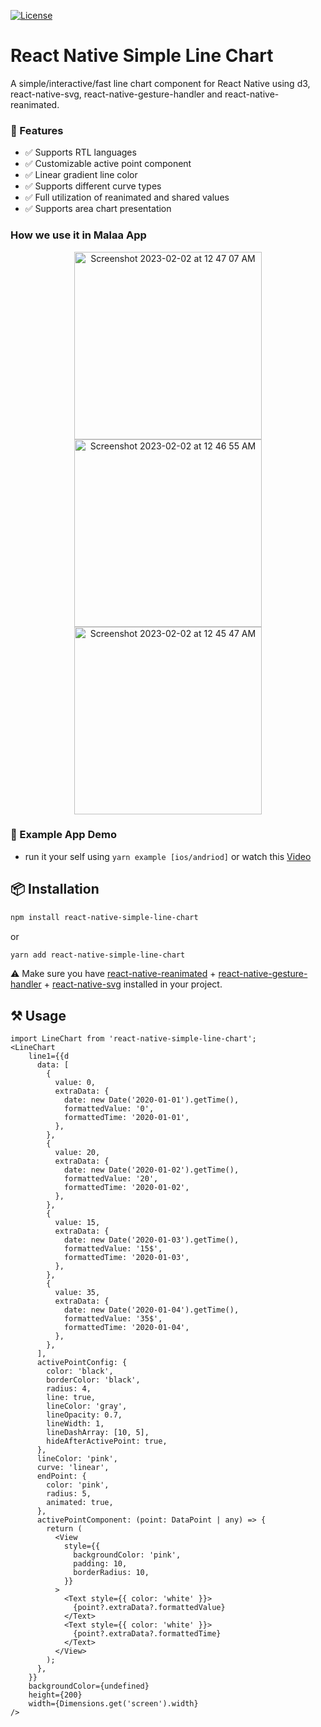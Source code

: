 [![License](http://img.shields.io/badge/license-MIT-green.svg?style=flat)](https://github.com/Malaa-tech/react-native-simple-line-chart)

# React Native Simple Line Chart
A simple/interactive/fast line chart component for React Native using d3, react-native-svg, react-native-gesture-handler and react-native-reanimated.

### 🦄 Features
- ✅  Supports RTL languages   
- ✅  Customizable active point component  
- ✅  Linear gradient line color  
- ✅  Supports different curve types  
- ✅  Full utilization of reanimated and shared values  
- ✅  Supports area chart presentation   

 
### How we use it in Malaa App
<p align="center">
  <img width="300" alt="Screenshot 2023-02-02 at 12 47 07 AM" src="https://user-images.githubusercontent.com/24798045/216170753-6d2a71fb-866e-48f9-83b1-2a9f1404753b.png">
  <img width="300" alt="Screenshot 2023-02-02 at 12 46 55 AM" src="https://user-images.githubusercontent.com/24798045/216170756-fa446ccb-f97b-4524-a19e-5e10f7a2561b.png">
  <img width="300" alt="Screenshot 2023-02-02 at 12 45 47 AM" src="https://user-images.githubusercontent.com/24798045/216170758-8513ad23-9803-4fea-9e50-434f93a54965.png">
</p>

### 🔮 Example App Demo
- run it your self using ```yarn example [ios/andriod]``` or watch this [Video](https://user-images.githubusercontent.com/24798045/216169227-8044461f-9d2d-4990-b3aa-c15e2b3464e2.mp4)

## 📦 Installation
```bash | pure
npm install react-native-simple-line-chart
```
or
```bash | pure
yarn add react-native-simple-line-chart
```
⚠️ Make sure you have [react-native-reanimated](https://docs.swmansion.com/react-native-reanimated/) + [react-native-gesture-handler](https://docs.swmansion.com/react-native-gesture-handler/docs/) + [react-native-svg](https://github.com/software-mansion/react-native-svg) installed in your project.


## ⚒️ Usage
```tsx | pure
import LineChart from 'react-native-simple-line-chart';
<LineChart
    line1={{d
      data: [
        {
          value: 0,
          extraData: {
            date: new Date('2020-01-01').getTime(),
            formattedValue: '0',
            formattedTime: '2020-01-01',
          },
        },
        {
          value: 20,
          extraData: {
            date: new Date('2020-01-02').getTime(),
            formattedValue: '20',
            formattedTime: '2020-01-02',
          },
        },
        {
          value: 15,
          extraData: {
            date: new Date('2020-01-03').getTime(),
            formattedValue: '15$',
            formattedTime: '2020-01-03',
          },
        },
        {
          value: 35,
          extraData: {
            date: new Date('2020-01-04').getTime(),
            formattedValue: '35$',
            formattedTime: '2020-01-04',
          },
        },
      ],
      activePointConfig: {
        color: 'black',
        borderColor: 'black',
        radius: 4,
        line: true,
        lineColor: 'gray',
        lineOpacity: 0.7,
        lineWidth: 1,
        lineDashArray: [10, 5],
        hideAfterActivePoint: true,
      },
      lineColor: 'pink',
      curve: 'linear',
      endPoint: {
        color: 'pink',
        radius: 5,
        animated: true,
      },
      activePointComponent: (point: DataPoint | any) => {
        return (
          <View
            style={{
              backgroundColor: 'pink',
              padding: 10,
              borderRadius: 10,
            }}
          >
            <Text style={{ color: 'white' }}>
              {point?.extraData?.formattedValue}
            </Text>
            <Text style={{ color: 'white' }}>
              {point?.extraData?.formattedTime}
            </Text>
          </View>
        );
      },
    }}
    backgroundColor={undefined}
    height={200}
    width={Dimensions.get('screen').width}
/>
```
